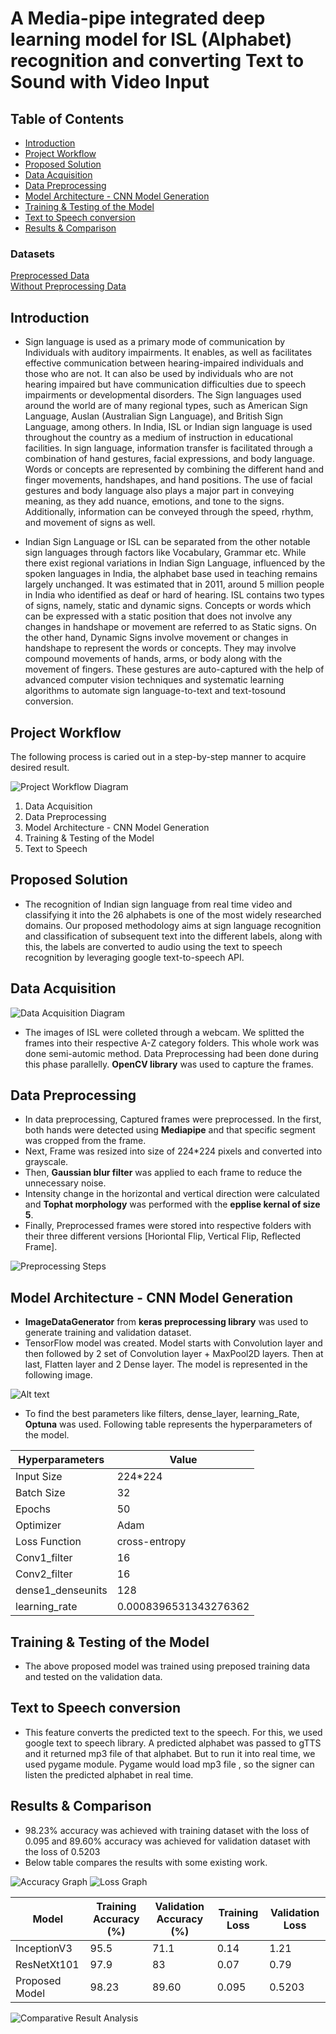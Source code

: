 # A Media-pipe integrated deep learning model for ISL (Alphabet) recognition and converting Text to Sound with Video Input

## Table of Contents

- [Introduction](#introduction)
- [Project Workflow](#project-workflow)
- [Proposed Solution](#proposed-solution)
- [Data Acquisition](#data-acquisition)
- [Data Preprocessing](#data-preprocessing)
- [Model Architecture - CNN Model Generation](#model-architecture---cnn-model-generation)
- [Training \& Testing of the Model](#training--testing-of-the-model)
- [Text to Speech conversion](#text-to-speech-conversion)
- [Results \& Comparison](#results--comparison)

### Datasets

[Preprocessed Data](https://drive.google.com/drive/folders/1CPb95ll-2v6IYHTGMFAZXaKnJnf5SPSm?usp=sharing) <br>
[Without Preprocessing Data](https://drive.google.com/drive/folders/1YF9w3k9knvrYDhrbj92RNpXfsvH30LUJ?usp=sharing)

## Introduction

- Sign language is used as a primary mode of communication by Individuals with auditory impairments. It enables, as well as facilitates effective communication between hearing-impaired individuals and those who are not. It can also be used by individuals who are not hearing impaired but have communication difficulties due to speech impairments or developmental disorders. The Sign languages used around the world are of many regional types, such as American Sign Language, Auslan (Australian Sign Language), and British Sign Language,
among others. In India, ISL or Indian sign language is used throughout the country as a medium of instruction in educational facilities. In sign language, information transfer is facilitated through a combination of hand gestures, facial expressions, and body language. Words or concepts are represented by combining the different hand and finger movements, handshapes, and hand positions. The use of facial gestures and body language also plays a major part in conveying meaning, as they add nuance, emotions, and tone to the signs. Additionally, information can be conveyed through the speed, rhythm, and movement of signs as well.

- Indian Sign Language or ISL can be separated from the other notable sign languages through factors like Vocabulary, Grammar etc. While there exist regional variations in Indian Sign Language, influenced by the spoken languages in India, the alphabet base used in teaching remains largely unchanged. It was estimated that in 2011, around 5 million people in India who identified as deaf or hard of hearing. ISL contains two types of signs, namely, static and dynamic signs. Concepts or words which can be expressed with a static position that does not involve any changes in handshape or movement are referred to as Static signs. On the other hand, Dynamic Signs involve movement or changes in handshape to represent the words or concepts. They may involve compound movements of hands, arms, or body along with the movement of fingers. These gestures are auto-captured with the help of advanced computer vision techniques and systematic learning algorithms to automate sign language-to-text and text-tosound conversion.

## Project Workflow

The following process is caried out in a step-by-step manner to acquire desired result.

![Project Workflow Diagram](./Images/image-1.png)

1. Data Acquisition
2. Data Preprocessing
3. Model Architecture - CNN Model Generation
4. Training & Testing of the Model
5. Text to Speech

## Proposed Solution

- The recognition of Indian sign language from real time video and classifying it into the 26 alphabets is one of the most widely researched domains. Our proposed methodology aims at sign language recognition and classification of subsequent text into the different labels, along with this, the labels are converted to audio using the text to speech recognition by leveraging google text-to-speech API.

## Data Acquisition

![Data Acquisition Diagram](Images/image.png)

- The images of ISL were colleted through a webcam. We splitted the frames into their respective A-Z category folders. This whole work was done semi-automic method. Data Preprocessing had been done during this phase parallelly. **OpenCV library** was used to capture the frames.

## Data Preprocessing

- In data preprocessing, Captured frames were preprocessed. In the first, both hands were detected using **Mediapipe** and that specific segment was cropped from the frame.
- Next, Frame was resized into size of 224*224 pixels and converted into grayscale.
- Then, **Gaussian blur filter** was applied to each frame to reduce the unnecessary noise.
- Intensity change in the horizontal and vertical direction were calculated and **Tophat morphology** was performed with the **epplise kernal of size 5**.
- Finally, Preprocessed frames were stored into respective folders with their three different versions [Horiontal Flip, Vertical Flip, Reflected Frame].

![Preprocessing Steps](Images/image-2.png)

## Model Architecture - CNN Model Generation

- **ImageDataGenerator** from **keras preprocessing library** was used to generate training and validation dataset.
- TensorFlow model was created. Model starts with Convolution layer and then followed by 2 set of Convolution layer + MaxPool2D layers. Then at last, Flatten layer and 2 Dense layer. The model is represented in the following image.

![Alt text](Images/image-3.png)

- To find the best parameters like filters, dense_layer, learning_Rate, **Optuna** was used. Following table represents the hyperparameters of the model.

| Hyperparameters | Value |
|----------|----------|
| Input Size    | 224*224   |
| Batch Size    | 32   |
| Epochs    |  50  |
| Optimizer    |  Adam  |
| Loss Function    |  cross-entropy  |
| Conv1_filter    |  16  |
| Conv2_filter    |  16  |
| dense1_denseunits    |  128  |
| learning_rate    |  0.0008396531343276362  |

## Training & Testing of the Model

- The above proposed model was trained using preposed training data and tested on the validation data.

## Text to Speech conversion

- This feature converts the predicted text to the speech. For this, we used google text to speech library. A predicted alphabet was passed to gTTS and it returned mp3 file of that alphabet. But to run it into real time, we used pygame module. Pygame would load mp3 file , so the signer can listen the predicted alphabet in real time.

## Results & Comparison

- 98.23% accuracy was achieved with training dataset with the loss of 0.095 and 89.60% accuracy was achieved for validation dataset with the loss of 0.5203
- Below table compares the results with some existing work.

![Accuracy Graph](Images/image-5.png)
![Loss Graph](Images/image-6.png)

| Model | Training Accuracy (%) | Validation Accuracy (%) | Training Loss | Validation Loss |
|----------|----------|----------|----------|----------|
| InceptionV3    | 95.5   | 71.1 | 0.14 | 1.21 |
| ResNetXt101    | 97.9   | 83 | 0.07 | 0.79 |
| Proposed Model    |  98.23  | 89.60 | 0.095 | 0.5203 |  

![Comparative Result Analysis](Images/image-4.png)
